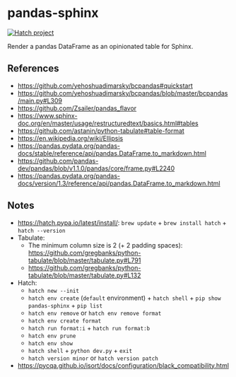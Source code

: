 # pandas-sphinx

[![Hatch project](https://img.shields.io/badge/%F0%9F%A5%9A-Hatch-4051b5.svg)](https://github.com/pypa/hatch)

Render a pandas DataFrame as an opinionated table for Sphinx.

## References

- https://github.com/yehoshuadimarsky/bcpandas#quickstart
- https://github.com/yehoshuadimarsky/bcpandas/blob/master/bcpandas/main.py#L309
- https://github.com/Zsailer/pandas_flavor
- https://www.sphinx-doc.org/en/master/usage/restructuredtext/basics.html#tables
- https://github.com/astanin/python-tabulate#table-format
- https://en.wikipedia.org/wiki/Ellipsis
- https://pandas.pydata.org/pandas-docs/stable/reference/api/pandas.DataFrame.to_markdown.html
- https://github.com/pandas-dev/pandas/blob/v1.1.0/pandas/core/frame.py#L2240
- https://pandas.pydata.org/pandas-docs/version/1.3/reference/api/pandas.DataFrame.to_markdown.html

## Notes

- https://hatch.pypa.io/latest/install/: `brew update` + `brew install hatch` + `hatch --version`
- Tabulate:
  - The minimum column size is 2 (+ 2 padding spaces): https://github.com/gregbanks/python-tabulate/blob/master/tabulate.py#L791
  - https://github.com/gregbanks/python-tabulate/blob/master/tabulate.py#L132
- Hatch:
  - `hatch new --init`
  - `hatch env create` (`default` environment) + `hatch shell` + `pip show pandas-sphinx` + `pip list`
  - `hatch env remove` or `hatch env remove format`
  - `hatch env create format`
  - `hatch run format:i` + `hatch run format:b`
  - `hatch env prune`
  - `hatch env show`
  - `hatch shell` + `python dev.py` + `exit`
  - `hatch version minor` or `hatch version patch`
- https://pycqa.github.io/isort/docs/configuration/black_compatibility.html
